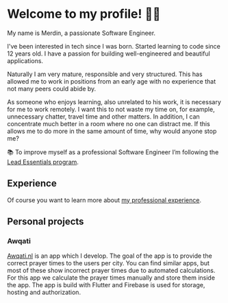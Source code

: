 # Welcome to my profile! 👋🏻 

My name is Merdin, a passionate Software Engineer.

I've been interested in tech since I was born. Started learning to code since 12 years old. I have a passion for building well-engineered and beautiful applications.

Naturally I am very mature, responsible and very structured. This has allowed me to work in positions from an early age with no experience that not many peers could abide by.

As someone who enjoys learning, also unrelated to his work, it is necessary for me to work remotely. I want this to not waste my time on, for example, unnecessary chatter, travel time and other matters. In addition, I can concentrate much better in a room where no one can distract me. If this allows me to do more in the same amount of time, why would anyone stop me?

📚 To improve myself as a professional Software Engineer I’m following the [Lead Essentials program](https://iosacademy.essentialdeveloper.com/p/ios-lead-essentials/).

## Experience
Of course you want to learn more about [my professional experience](https://github.com/Merdin/resume).

## Personal projects
### Awqati
[Awqati.nl](https://awqati.nl) is an app which I develop. The goal of the app is to provide the correct prayer times to the users per city. You can find similar apps, but most of these show incorrect prayer times due to automated calculations. For this app we calculate the prayer times manually and store them inside the app.
The app is build with Flutter and Firebase is used for storage, hosting and authorization.
